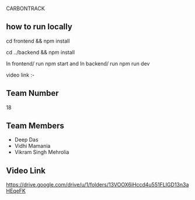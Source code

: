 CARBONTRACK

## how to run locally

cd frontend && npm install

cd ../backend && npm install

In frontend/ run npm start
and
In backend/ run npm run dev

video link :-

## Team Number

18

## Team Members

- Deep Das
- Vidhi Mamania
- Vikram Singh Mehrolia

## Video Link

https://drive.google.com/drive/u/1/folders/13VOOX6iHccd4u551FLIGD13n3aHEqeFK
